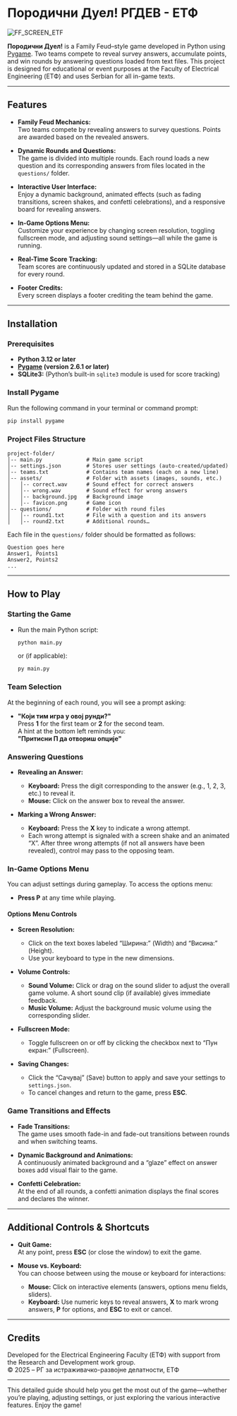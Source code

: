 # Породични Дуел! РГДЕВ - ЕТФ

![FF_SCREEN_ETF](https://i.imgur.com/0G5n7JX.png)

**Породични Дуел!** is a Family Feud–style game developed in Python using [Pygame](https://www.pygame.org/). Two teams compete to reveal survey answers, accumulate points, and win rounds by answering questions loaded from text files. This project is designed for educational or event purposes at the Faculty of Electrical Engineering (ЕТФ) and uses Serbian for all in-game texts.

---

## Features

- **Family Feud Mechanics:**  
  Two teams compete by revealing answers to survey questions. Points are awarded based on the revealed answers.

- **Dynamic Rounds and Questions:**  
  The game is divided into multiple rounds. Each round loads a new question and its corresponding answers from files located in the `questions/` folder.

- **Interactive User Interface:**  
  Enjoy a dynamic background, animated effects (such as fading transitions, screen shakes, and confetti celebrations), and a responsive board for revealing answers.

- **In-Game Options Menu:**  
  Customize your experience by changing screen resolution, toggling fullscreen mode, and adjusting sound settings—all while the game is running.

- **Real-Time Score Tracking:**  
  Team scores are continuously updated and stored in a SQLite database for every round.

- **Footer Credits:**  
  Every screen displays a footer crediting the team behind the game.

---

## Installation

### Prerequisites

- **Python 3.12 or later**
- **[Pygame](https://www.pygame.org/) (version 2.6.1 or later)**
- **SQLite3:** (Python’s built-in `sqlite3` module is used for score tracking)

### Install Pygame

Run the following command in your terminal or command prompt:

```bash
pip install pygame
```

### Project Files Structure

```plaintext
project-folder/
│-- main.py              # Main game script
│-- settings.json        # Stores user settings (auto-created/updated)
│-- teams.txt            # Contains team names (each on a new line)
│-- assets/              # Folder with assets (images, sounds, etc.)
│   │-- correct.wav      # Sound effect for correct answers
│   │-- wrong.wav        # Sound effect for wrong answers
│   │-- background.jpg   # Background image
│   │-- favicon.png      # Game icon
│-- questions/           # Folder with round files
│   │-- round1.txt       # File with a question and its answers
│   │-- round2.txt       # Additional rounds…
```

Each file in the `questions/` folder should be formatted as follows:

```plaintext
Question goes here
Answer1, Points1
Answer2, Points2
...
```

---

## How to Play

### Starting the Game

- Run the main Python script:
  ```bash
  python main.py
  ```
  or (if applicable):
  ```bash
  py main.py
  ```

### Team Selection

At the beginning of each round, you will see a prompt asking:
- **"Који тим игра у овој рунди?"**  
  Press **1** for the first team or **2** for the second team.  
  A hint at the bottom left reminds you:  
  **"Притисни П да отвориш опције"**

### Answering Questions

- **Revealing an Answer:**
  - **Keyboard:** Press the digit corresponding to the answer (e.g., 1, 2, 3, etc.) to reveal it.
  - **Mouse:** Click on the answer box to reveal the answer.

- **Marking a Wrong Answer:**
  - **Keyboard:** Press the **X** key to indicate a wrong attempt.
  - Each wrong attempt is signaled with a screen shake and an animated “X”. After three wrong attempts (if not all answers have been revealed), control may pass to the opposing team.

### In-Game Options Menu

You can adjust settings during gameplay. To access the options menu:

- **Press P** at any time while playing.

#### Options Menu Controls

- **Screen Resolution:**
  - Click on the text boxes labeled “Ширина:” (Width) and “Висина:” (Height).
  - Use your keyboard to type in the new dimensions.
  
- **Volume Controls:**
  - **Sound Volume:** Click or drag on the sound slider to adjust the overall game volume. A short sound clip (if available) gives immediate feedback.
  - **Music Volume:** Adjust the background music volume using the corresponding slider.
  
- **Fullscreen Mode:**
  - Toggle fullscreen on or off by clicking the checkbox next to “Пун екран:” (Fullscreen).
  
- **Saving Changes:**
  - Click the “Сачувај” (Save) button to apply and save your settings to `settings.json`.
  - To cancel changes and return to the game, press **ESC**.

### Game Transitions and Effects

- **Fade Transitions:**  
  The game uses smooth fade-in and fade-out transitions between rounds and when switching teams.
  
- **Dynamic Background and Animations:**  
  A continuously animated background and a “glaze” effect on answer boxes add visual flair to the game.

- **Confetti Celebration:**  
  At the end of all rounds, a confetti animation displays the final scores and declares the winner.

---

## Additional Controls & Shortcuts

- **Quit Game:**  
  At any point, press **ESC** (or close the window) to exit the game.

- **Mouse vs. Keyboard:**  
  You can choose between using the mouse or keyboard for interactions:
  - **Mouse:** Click on interactive elements (answers, options menu fields, sliders).
  - **Keyboard:** Use numeric keys to reveal answers, **X** to mark wrong answers, **P** for options, and **ESC** to exit or cancel.

---

## Credits

Developed for the Electrical Engineering Faculty (ЕТФ) with support from the Research and Development work group.  
© 2025 – РГ за истраживачко-развојне делатности, ЕТФ

---

This detailed guide should help you get the most out of the game—whether you’re playing, adjusting settings, or just exploring the various interactive features. Enjoy the game!
